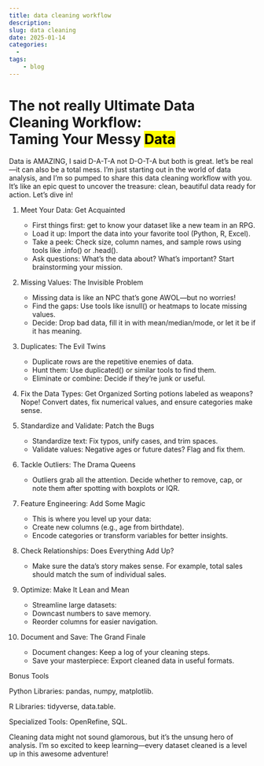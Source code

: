 ```yaml
---
title: data cleaning workflow
description: 
slug: data cleaning
date: 2025-01-14
categories:
  - 
tags: 
    - blog
---
```


# The not really Ultimate Data Cleaning Workflow: <br/> Taming Your Messy <mark>Data</mark>

  Data is AMAZING, I said D-A-T-A not D-O-T-A but both is great. let’s be real—it can also be a total mess. I’m just starting out in the world of data analysis, and I’m so pumped to share this data cleaning workflow with you. It’s like an epic quest to uncover the treasure: clean, beautiful data ready for action. Let’s dive in!

1. Meet Your Data: Get Acquainted
    * First things first: get to know your dataset like a new team in an RPG.
    * Load it up: Import the data into your favorite tool (Python, R, Excel).
    * Take a peek: Check size, column names, and sample rows using tools like .info() or .head(). 
    * Ask questions: What’s the data about? What’s important? Start brainstorming your mission.

2. Missing Values: The Invisible Problem
    * Missing data is like an NPC that’s gone AWOL—but no worries!
    * Find the gaps: Use tools like isnull() or heatmaps to locate missing values.
    * Decide: Drop bad data, fill it in with mean/median/mode, or let it be if it has meaning.

3. Duplicates: The Evil Twins
    * Duplicate rows are the repetitive enemies of data.
    * Hunt them: Use duplicated() or similar tools to find them.
    * Eliminate or combine: Decide if they’re junk or useful.

4. Fix the Data Types: Get Organized
Sorting potions labeled as weapons? Nope!
Convert dates, fix numerical values, and ensure categories make sense.

5. Standardize and Validate: Patch the Bugs
    * Standardize text: Fix typos, unify cases, and trim spaces.
    * Validate values: Negative ages or future dates? Flag and fix them.

6. Tackle Outliers: The Drama Queens
    * Outliers grab all the attention. Decide whether to remove, cap, or note them after spotting with boxplots or IQR.

7. Feature Engineering: Add Some Magic
    * This is where you level up your data:
    * Create new columns (e.g., age from birthdate).
    * Encode categories or transform variables for better insights.

8. Check Relationships: Does Everything Add Up?

    * Make sure the data’s story makes sense. For example, total sales should match the sum of individual sales.

9. Optimize: Make It Lean and Mean

    * Streamline large datasets:
    * Downcast numbers to save memory.
    * Reorder columns for easier navigation.

10. Document and Save: The Grand Finale

    * Document changes: Keep a log of your cleaning steps.
    *  Save your masterpiece: Export cleaned data in useful formats.

Bonus Tools

Python Libraries: pandas, numpy, matplotlib.

R Libraries: tidyverse, data.table.

Specialized Tools: OpenRefine, SQL.

Cleaning data might not sound glamorous, but it’s the unsung hero of analysis. I’m so excited to keep learning—every dataset cleaned is a level up in this awesome adventure!

